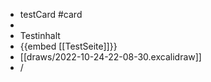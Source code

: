 - testCard #card
-
- Testinhalt
- {{embed [[TestSeite]]}}
- [[draws/2022-10-24-22-08-30.excalidraw]]
- /